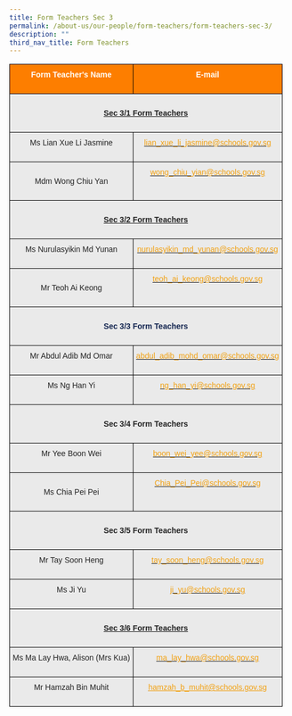 ```yaml
---
title: Form Teachers Sec 3
permalink: /about-us/our-people/form-teachers/form-teachers-sec-3/
description: ""
third_nav_title: Form Teachers
---
```

<style type="text/css">
.tg  {border-collapse:collapse;border-spacing:0;}
.tg td{border-color:black;border-style:solid;border-width:1px;font-family:Arial, sans-serif;font-size:14px;
  overflow:hidden;padding:10px 5px;word-break:normal;}
.tg th{border-color:black;border-style:solid;border-width:1px;font-family:Arial, sans-serif;font-size:14px;
  font-weight:normal;overflow:hidden;padding:10px 5px;word-break:normal;}
.tg .tg-41i5{background-color:#EAEAEA;color:#F2A00F;text-align:center;vertical-align:top}
.tg .tg-pa0n{background-color:#FD7E00;color:#FFF;font-weight:bold;text-align:center;vertical-align:middle}
.tg .tg-ii8k{background-color:#EAEAEA;color:#222;text-align:center;vertical-align:top}
.tg .tg-i8ej{background-color:#EAEAEA;color:#222;font-weight:bold;text-align:center;text-decoration:underline;vertical-align:top}
.tg .tg-t0cp{background-color:#FD7E00;color:#FFF;font-weight:bold;text-align:center;vertical-align:top}
.tg .tg-ku5w{background-color:#EAEAEA;color:#222;text-align:center;vertical-align:middle}
.tg .tg-6vjd{background-color:#EAEAEA;color:#F2A00F;text-align:center;text-decoration:underline;vertical-align:top}
</style>
<table class="tg">
  <thead>
    <tr>
      <th class="tg-pa0n" colspan="2"><span style="color:#FFF;background-color:#FD7E00">Form Teacher's Name</span><br>
      <br></th>
      <th class="tg-t0cp"><span style="color:#FFF;background-color:#FD7E00">E-mail</span><br>
      <br></th>
    </tr>
  </thead>
  <tbody>
    <tr>
      <td class="tg-i8ej" colspan="3"><br>
      <span style="font-weight:bold">Sec 3/1 Form Teachers</span><br>
      <br></td>
    </tr>
    <tr>
      <td class="tg-ii8k" colspan="2"><span style="color:#222;background-color:#EAEAEA">Ms Lian Xue Li Jasmine</span><br>
      <br></td>
      <td class="tg-41i5">
        <a href="mailto:lian_xue_li_jasmine@schools.gov.sg"><span style="text-decoration:none;color:#F2A00F">lian_xue_li_jasmine@schools.gov.sg</span></a><br>
      </td>
    </tr>
    <tr>
      <td class="tg-ku5w" colspan="2"><br>
      <span style="color:#222;background-color:#EAEAEA">Mdm Wong Chiu Yan</span><br>
      <br></td>
      <td class="tg-41i5">
        <a href="mailto:wong_chiu_yian@schools.gov.sg"><span style="text-decoration:none;color:#F2A00F">wong_chiu_yian@schools.gov.sg</span></a><br>
      </td>
    </tr>
    <tr>
      <td class="tg-i8ej" colspan="3"><br>
      <span style="font-weight:bold">Sec 3/2 Form Teachers</span><br>
      <br></td>
    </tr>
    <tr>
      <td class="tg-ii8k" colspan="2"><span style="color:#222;background-color:#EAEAEA">Ms Nurulasyikin Md Yunan</span><br>
      <br></td>
      <td class="tg-41i5">
        <a href="mailto:nurulasyikin_md_yunan@schools.gov.sg"><span style="text-decoration:none;color:#F2A00F">nurulasyikin_md_yunan@schools.gov.sg</span></a><br>
      </td>
    </tr>
    <tr>
      <td class="tg-ku5w" colspan="2"><br>
      <span style="color:#222;background-color:#EAEAEA">Mr Teoh Ai Keong</span><br>
      <br></td>
      <td class="tg-41i5">
        <a href="mailto:teoh_ai_keong@schools.gov.sg"><span style="text-decoration:none;color:#F2A00F">teoh_ai_keong@schools.gov.sg</span></a><br>
      </td>
    </tr>
    <tr>
      <td class="tg-ii8k" colspan="3"><br>
      <span style="font-weight:700;color:#12244F"><span style="font-weight:bold">Sec 3/3 Form Teachers</span><br>
      <br></span></td>
    </tr>
    <tr>
      <td class="tg-ii8k" colspan="2"><span style="color:#222;background-color:#EAEAEA">Mr Abdul Adib Md Omar</span><br>
      <br></td>
      <td class="tg-41i5">
        <a href="mailto:abdul_adib_mohd_omar@schools.gov.sg"><span style="text-decoration:none;color:#F2A00F">abdul_adib_mohd_omar@schools.gov.sg</span></a><br>
      </td>
    </tr>
    <tr>
      <td class="tg-ii8k" colspan="2"><span style="color:#222;background-color:#EAEAEA">Ms Ng Han Yi</span><br>
      <br></td>
      <td class="tg-41i5">
        <a href="mailto:ng_han_yi@schools.gov.sg"><span style="text-decoration:none;color:#F2A00F">ng_han_yi@schools.gov.sg</span></a>
      </td>
    </tr>
    <tr>
      <td class="tg-ii8k" colspan="3"><br>
      <span style="font-weight:bold">Sec 3/4 Form Teachers</span><br>
      <br></td>
    </tr>
    <tr>
      <td class="tg-ii8k" colspan="2"><span style="color:#222;background-color:#EAEAEA">Mr Yee Boon Wei</span><br>
      <br></td>
      <td class="tg-41i5">
        <a href="mailto:boon_wei_yee@schools.gov.sg"><span style="text-decoration:none;color:#F2A00F">boon_wei_yee@schools.gov.sg</span></a><br>
      </td>
    </tr>
    <tr>
      <td class="tg-ku5w" colspan="2"><br>
      <span style="color:#222;background-color:#EAEAEA">Ms Chia Pei Pei</span><br>
      <br></td>
      <td class="tg-41i5">
        <a href="mailto:Chia_Pei_Pei@schools.gov.sg"><span style="text-decoration:none;color:#F2A00F">Chia_Pei_Pei@schools.gov.sg</span></a><br>
      </td>
    </tr>
    <tr>
      <td class="tg-ii8k" colspan="3"><br>
      <span style="font-weight:bold">Sec 3/5 Form Teachers</span><br>
      <br></td>
    </tr>
    <tr>
      <td class="tg-ii8k" colspan="2"><span style="color:#222;background-color:#EAEAEA">Mr Tay Soon Heng</span><br>
      <br></td>
      <td class="tg-41i5">
        <a href="mailto:tay_soon_heng@schools.gov.sg"><span style="text-decoration:none;color:#F2A00F">tay_soon_heng@schools.gov.sg</span></a><br>
      </td>
    </tr>
    <tr>
      <td class="tg-ii8k" colspan="2"><span style="color:#222;background-color:#EAEAEA">Ms Ji Yu</span><br>
      <br></td>
      <td class="tg-41i5">
        <a href="mailto:ji_yu@schools.gov.sg"><span style="text-decoration:none;color:#F2A00F">ji_yu@schools.gov.sg</span></a><br>
      </td>
    </tr>
    <tr>
      <td class="tg-i8ej" colspan="3"><br>
      <span style="font-weight:bold">Sec 3/6 Form Teachers</span><br>
      <br></td>
    </tr>
    <tr>
      <td class="tg-ii8k" colspan="2"><span style="color:#222;background-color:#EAEAEA">Ms Ma Lay Hwa, Alison (Mrs Kua)</span><br>
      <br></td>
      <td class="tg-41i5">
        <a href="mailto:ma_lay_hwa@schools.gov.sg"><span style="text-decoration:none;color:#F2A00F">ma_lay_hwa@schools.gov.sg</span></a><br>
      </td>
    </tr>
    <tr>
      <td class="tg-ii8k" colspan="2"><span style="color:#222;background-color:#EAEAEA">Mr Hamzah Bin Muhit</span><br>
      <br></td>
      <td class="tg-6vjd">
        <a href="mailto:hamzah_b_muhit@schools.gov.sg"><span style="text-decoration:underline;color:#F2A00F">hamzah_b_muhit@schools.gov.sg</span></a>
      </td>
    </tr>
  </tbody>
</table>